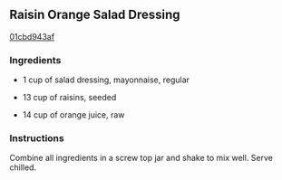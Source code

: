 ## Raisin Orange Salad Dressing

[01cbd943af](http://www.food.com/recipe/raisin-orange-salad-dressing-123924)

### Ingredients

 - 1 cup of salad dressing, mayonnaise, regular

 - 13 cup of raisins, seeded

 - 14 cup of orange juice, raw

### Instructions

Combine all ingredients in a screw top jar and shake to mix well. Serve chilled.
